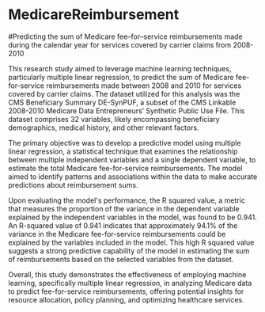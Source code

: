 # MedicareReimbursement

#Predicting the sum of Medicare fee–for–service reimbursements made during the calendar year for services covered by carrier claims from 2008-2010

This research study aimed to leverage machine learning techniques, particularly multiple linear regression, to predict the sum of Medicare fee-for-service reimbursements made between 2008 and 2010 for services covered by carrier claims. The dataset utilized for this analysis was the CMS Beneficiary Summary DE-SynPUF, a subset of the CMS Linkable 2008-2010 Medicare Data Entrepreneurs’ Synthetic Public Use File. This dataset comprises 32 variables, likely encompassing beneficiary demographics, medical history, and other relevant factors.

The primary objective was to develop a predictive model using multiple linear regression, a statistical technique that examines the relationship between multiple independent variables and a single dependent variable, to estimate the total Medicare fee-for-service reimbursements. The model aimed to identify patterns and associations within the data to make accurate predictions about reimbursement sums.

Upon evaluating the model's performance, the R squared value, a metric that measures the proportion of the variance in the dependent variable explained by the independent variables in the model, was found to be 0.941. An R-squared value of 0.941 indicates that approximately 94.1% of the variance in the Medicare fee-for-service reimbursements could be explained by the variables included in the model. This high R squared value suggests a strong predictive capability of the model in estimating the sum of reimbursements based on the selected variables from the dataset.

Overall, this study demonstrates the effectiveness of employing machine learning, specifically multiple linear regression, in analyzing Medicare data to predict fee-for-service reimbursements, offering potential insights for resource allocation, policy planning, and optimizing healthcare services.
